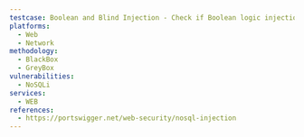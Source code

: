 ```yaml
---
testcase: Boolean and Blind Injection - Check if Boolean logic injections in the Web (HTTP/HTTPS) service (e.g., always true/false expressions) result in observable response changes, suggesting unsafe query usage
platforms: 
  - Web
  - Network
methodology: 
  - BlackBox
  - GreyBox
vulnerabilities:
  - NoSQLi
services:
  - WEB
references:
  - https://portswigger.net/web-security/nosql-injection
---
```

